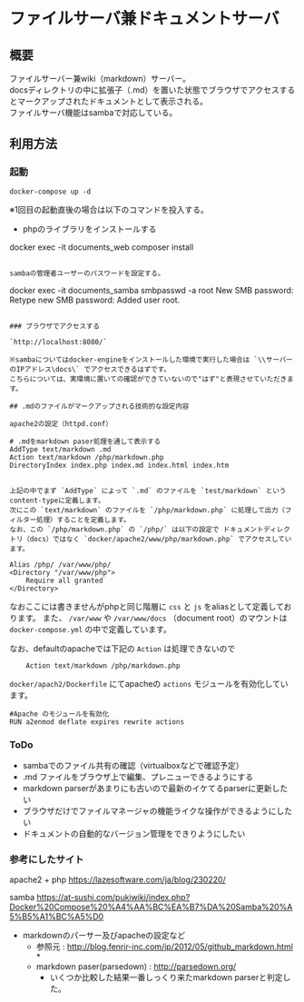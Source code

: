 # ファイルサーバ兼ドキュメントサーバ

## 概要

ファイルサーバー兼wiki（markdown）サーバー。  
docsディレクトリの中に拡張子（.md）を置いた状態でブラウザでアクセスするとマークアップされたドキュメントとして表示される。  
ファイルサーバ機能はsambaで対応している。  

## 利用方法

### 起動  

```
docker-compose up -d
```

※1回目の起動直後の場合は以下のコマンドを投入する。  

* phpのライブラリをインストールする

docker exec -it documents_web composer install
```

sambaの管理者ユーザーのパスワードを設定する。  

```
docker exec -it documents_samba smbpasswd -a root
New SMB password:
Retype new SMB password:
Added user root.
```

### ブラウザでアクセスする

`http://localhost:8080/`  

※sambaについてはdocker-engineをインストールした環境で実行した場合は `\\サーバーのIPアドレス\docs\` でアクセスできるはずです。  
こちらについては、実環境に置いての確認ができていないので"はず"と表現させていただきます。  

## .mdのファイルがマークアップされる技術的な設定内容

apache2の設定（httpd.conf）

```
    # .mdをmarkdown paser処理を通して表示する
    AddType text/markdown .md
    Action text/markdown /php/markdown.php
    DirectoryIndex index.php index.md index.html index.htm
```

上記の中でまず `AddType` によって `.md` のファイルを `test/markdown` というcontent-typeに定義します。  
次にこの `text/markdown` のファイルを `/php/markdown.php` に処理して出力（フィルター処理）することを定義します。  
なお、この `/php/markdown.php` の `/php/` は以下の設定で ドキュメントディレクトリ（docs）ではなく `docker/apache2/www/php/markdown.php` でアクセスしています。  

Alias /php/ /var/www/php/
<Directory "/var/www/php">
    Require all granted
</Directory>
```

なおここには書きませんがphpと同じ階層に `css` と `js` をaliasとして定義しております。
また、 `/var/www` や `/var/www/docs` （document root）のマウントは `docker-compose.yml` の中で定義しています。  

なお、defaultのapacheでは下記の `Action` は処理できないので

```
    Action text/markdown /php/markdown.php
```

`docker/apach2/Dockerfile` にてapacheの `actions` モジュールを有効化しています。  

```
#Apache のモジュールを有効化
RUN a2enmod deflate expires rewrite actions
```

### ToDo

* sambaでのファイル共有の確認（virtualboxなどで確認予定）  
* .md ファイルをブラウザ上で編集、プレニューできるようにする
* markdown parserがあまりにも古いので最新のイケてるparserに更新したい
* ブラウザだけでファイルマネージャの機能ライクな操作ができるようにしたい
* ドキュメントの自動的なバージョン管理をできりようにしたい

### 参考にしたサイト

apache2 + php
https://lazesoftware.com/ja/blog/230220/

samba
https://at-sushi.com/pukiwiki/index.php?Docker%20Compose%20%A4%AA%BC%EA%B7%DA%20Samba%20%A5%B5%A1%BC%A5%D0

* markdownのパーサー及びapacheの設定など
    * 参照元 : http://blog.fenrir-inc.com/jp/2012/05/github_markdown.html
        * 
    * markdown paser(parsedown) : http://parsedown.org/
        * いくつか比較した結果一番しっくり来たmarkdown parserと判定した。

